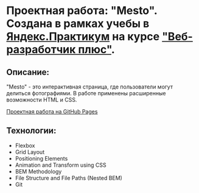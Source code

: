 # Проектная работа: "Mesto". Создана в рамках учебы в [Яндекс.Практикум](https://praktikum.yandex.ru/) на курсе ["Веб-разработчик плюс"](https://praktikum.yandex.ru/web-plus).

## Описание: 

"Mesto" - это интерактивная страница, где пользователи могут делиться фотографиями. В работе применены расширенные возможности HTML и CSS. 

[Проектная работа на GitHub Pages](https://crow416.github.io/mesto-project/)

## Технологии: 

* Flexbox
* Grid Layout
* Positioning Elements
* Animation and Transform using CSS
* BEM Methodology
* File Structure and File Paths (Nested BEM)
* Git